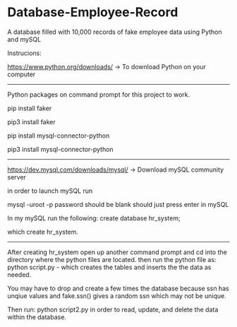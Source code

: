 # Database-Employee-Record
A database filled with 10,000 records of fake employee data using Python and mySQL

Instrucions: 

https://www.python.org/downloads/  -> To download Python on your computer




_________________________________________________________
Python packages on command prompt for this project to work.


pip install faker 




pip3 install faker



pip install mysql-connector-python


pip3 install mysql-connector-python
___________________________________________________________

https://dev.mysql.com/downloads/mysql/  -> Download mySQL community server 

in order to launch mySQL run 


mysql -uroot -p 
password should be blank should just press enter 
in mySQL 


In my mySQL run the following:
create database hr_system;  

which create hr_system.  


______________________________________________________________
After creating hr_system open up another command prompt and cd into the directory where the python files are located.
then run the python file as:
python script.py  - which creates the tables and inserts the the data as needed.


You may have to drop and create a few times the database 
because ssn has unqiue values and fake.ssn() gives a random ssn which may not be unique.  


Then run:  python script2.py in order to read, update, and delete the data within the database.



